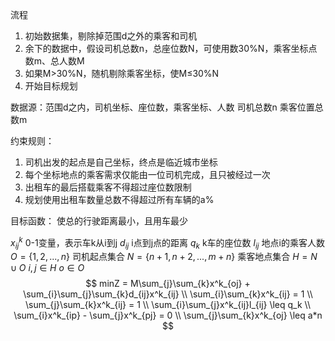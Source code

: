流程
1. 初始数据集，剔除掉范围d之外的乘客和司机
2. 余下的数据中，假设司机总数n，总座位数N，可使用数30%N，乘客坐标点数m、总人数M
3. 如果M>30%N，随机剔除乘客坐标，使M≤30%N
4. 开始目标规划


数据源：范围d之内，司机坐标、座位数，乘客坐标、人数
        司机总数n 乘客位置总数m

约束规则：
1. 司机出发的起点是自己坐标，终点是临近城市坐标
2. 每个坐标地点的乘客需求仅能由一位司机完成，且只被经过一次
3. 出租车的最后搭载乘客不得超过座位数限制
4. 规划使用出租车数量总数不得超过所有车辆的a%

目标函数：
使总的行驶距离最小，且用车最少


$x^k_{ij}$  0-1变量，表示车k从i到j
$d_{ij}$ i点到j点的距离
$q_k$ k车的座位数
$l_{ij}$ 地点i的乘客人数
$O=\{1,2,...,n\}$ 司机起点集合
$N=\{n+1,n+2,...,m+n\}$ 乘客地点集合
$H=N\cup O$
$i,j\in H$
$o\in O$
$$
    minZ = M\sum_{j}\sum_{k}x^k_{oj} +  \sum_{i}\sum_{j}\sum_{k}d_{ij}x^k_{ij} \\
    \sum_{i}\sum_{k}x^k_{ij} = 1 \\
    \sum_{j}\sum_{k}x^k_{ij} = 1 \\ 
    \sum_{i}\sum_{j}x^k_{ij}l_{ij} \leq q_k \\
    \sum_{i}x^k_{ip} - \sum_{j}x^k_{pj} = 0 \\
    \sum_{j}\sum_{k}x^k_{oj} \leq a*n
$$


